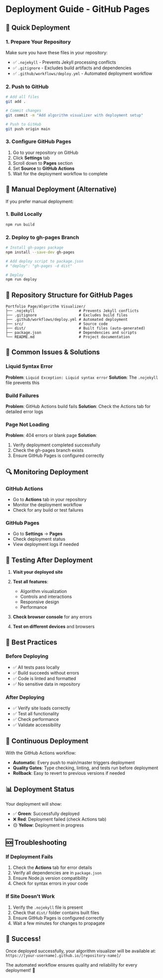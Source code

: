 # Deployment Guide - GitHub Pages

## 🚀 Quick Deployment

### 1. **Prepare Your Repository**

Make sure you have these files in your repository:
- ✅ `.nojekyll` - Prevents Jekyll processing conflicts
- ✅ `.gitignore` - Excludes build artifacts and dependencies
- ✅ `.github/workflows/deploy.yml` - Automated deployment workflow

### 2. **Push to GitHub**

```bash
# Add all files
git add .

# Commit changes
git commit -m "Add algorithm visualizer with deployment setup"

# Push to GitHub
git push origin main
```

### 3. **Configure GitHub Pages**

1. Go to your repository on GitHub
2. Click **Settings** tab
3. Scroll down to **Pages** section
4. Set **Source** to **GitHub Actions**
5. Wait for the deployment workflow to complete

## 🔧 Manual Deployment (Alternative)

If you prefer manual deployment:

### 1. **Build Locally**

```bash
npm run build
```

### 2. **Deploy to gh-pages Branch**

```bash
# Install gh-pages package
npm install --save-dev gh-pages

# Add deploy script to package.json
# "deploy": "gh-pages -d dist"

# Deploy
npm run deploy
```

## 📁 Repository Structure for GitHub Pages

```
Portfolio Page/Algorithm Visualizer/
├── .nojekyll                    # Prevents Jekyll conflicts
├── .gitignore                   # Excludes build files
├── .github/workflows/deploy.yml # Automated deployment
├── src/                         # Source code
├── dist/                        # Built files (auto-generated)
├── package.json                 # Dependencies and scripts
└── README.md                    # Project documentation
```

## 🚨 Common Issues & Solutions

### **Liquid Syntax Error**
**Problem**: `Liquid Exception: Liquid syntax error`
**Solution**: The `.nojekyll` file prevents this

### **Build Failures**
**Problem**: GitHub Actions build fails
**Solution**: Check the Actions tab for detailed error logs

### **Page Not Loading**
**Problem**: 404 errors or blank page
**Solution**: 
1. Verify deployment completed successfully
2. Check the gh-pages branch exists
3. Ensure GitHub Pages is configured correctly

## 🔍 Monitoring Deployment

### **GitHub Actions**
- Go to **Actions** tab in your repository
- Monitor the deployment workflow
- Check for any build or test failures

### **GitHub Pages**
- Go to **Settings** → **Pages**
- Check deployment status
- View deployment logs if needed

## 📱 Testing After Deployment

1. **Visit your deployed site**
2. **Test all features**:
   - Algorithm visualization
   - Controls and interactions
   - Responsive design
   - Performance

3. **Check browser console** for any errors
4. **Test on different devices** and browsers

## 🎯 Best Practices

### **Before Deploying**
- ✅ All tests pass locally
- ✅ Build succeeds without errors
- ✅ Code is linted and formatted
- ✅ No sensitive data in repository

### **After Deploying**
- ✅ Verify site loads correctly
- ✅ Test all functionality
- ✅ Check performance
- ✅ Validate accessibility

## 🔄 Continuous Deployment

With the GitHub Actions workflow:
- **Automatic**: Every push to main/master triggers deployment
- **Quality Gates**: Type checking, linting, and tests run before deployment
- **Rollback**: Easy to revert to previous versions if needed

## 📊 Deployment Status

Your deployment will show:
- ✅ **Green**: Successfully deployed
- ❌ **Red**: Deployment failed (check Actions tab)
- 🟡 **Yellow**: Deployment in progress

## 🆘 Troubleshooting

### **If Deployment Fails**
1. Check the **Actions** tab for error details
2. Verify all dependencies are in `package.json`
3. Ensure Node.js version compatibility
4. Check for syntax errors in your code

### **If Site Doesn't Work**
1. Verify the `.nojekyll` file is present
2. Check that `dist/` folder contains built files
3. Ensure GitHub Pages is configured correctly
4. Wait a few minutes for changes to propagate

## 🎉 Success!

Once deployed successfully, your algorithm visualizer will be available at:
`https://[your-username].github.io/[repository-name]/`

The automated workflow ensures quality and reliability for every deployment! 🚀
